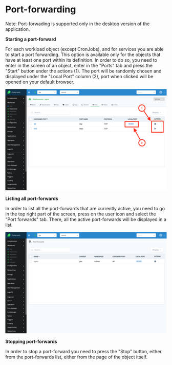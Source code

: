# Port-forwarding

Note: Port-forwading is supported only in the desktop version of the application.

**Starting a port-forward**

For each workload object (except CronJobs), and for services you are able to start a port forwarding. This option is available only for the objects that have at least one port within its definition.
In order to do so, you need to enter in the screen of an object, enter in the "Ports" tab and press the "Start" button under the actions (1). The port will be randomly chosen and displayed under the "Local Port" column (2), port when clicked will be opened on your default browser.

![](../images/portforwarding.png)

**Listing all port-forwards**

In order to list all the port-forwards that are currently active, you need to go in the top right part of the screen, press on the user icon and select the "Port forwards" tab. There, all the active port-forwards will be displayed in a list. 

![](../images/portforwards-list.png)

**Stopping port-forwards**

In order to stop a port-forward you need to press the "Stop" button, either from the port-forwards list, either from the page of the object itself.